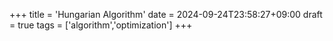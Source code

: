 +++
title = 'Hungarian Algorithm'
date = 2024-09-24T23:58:27+09:00
draft = true
tags = ['algorithm','optimization']
+++

